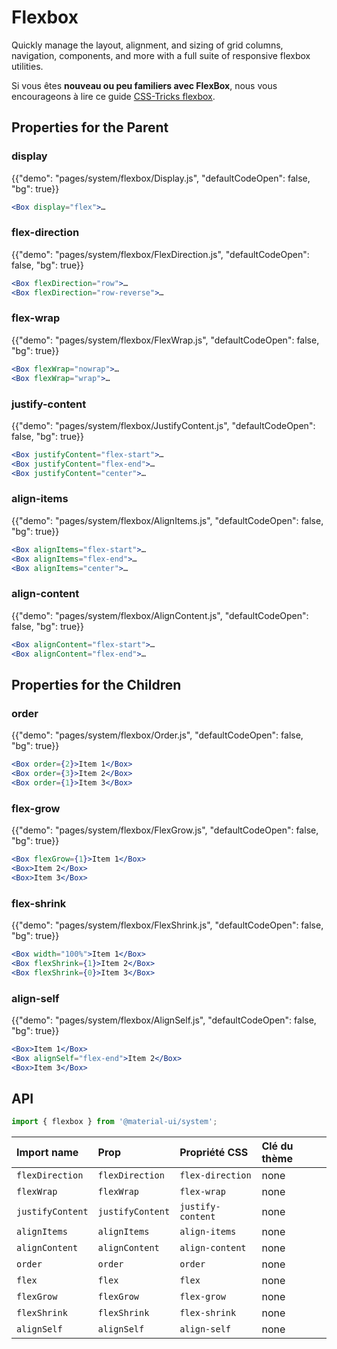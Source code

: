 # Flexbox

<p class="description">Quickly manage the layout, alignment, and sizing of grid columns, navigation, components, and more with a full suite of responsive flexbox utilities.</p>

Si vous êtes **nouveau ou peu familiers avec FlexBox**, nous vous encourageons à lire ce guide [CSS-Tricks flexbox](https://css-tricks.com/snippets/css/a-guide-to-flexbox/).

## Properties for the Parent

### display

{{"demo": "pages/system/flexbox/Display.js", "defaultCodeOpen": false, "bg": true}}

```jsx
<Box display="flex">…
```

### flex-direction

{{"demo": "pages/system/flexbox/FlexDirection.js", "defaultCodeOpen": false, "bg": true}}

```jsx
<Box flexDirection="row">…
<Box flexDirection="row-reverse">…
```

### flex-wrap

{{"demo": "pages/system/flexbox/FlexWrap.js", "defaultCodeOpen": false, "bg": true}}

```jsx
<Box flexWrap="nowrap">…
<Box flexWrap="wrap">…
```

### justify-content

{{"demo": "pages/system/flexbox/JustifyContent.js", "defaultCodeOpen": false, "bg": true}}

```jsx
<Box justifyContent="flex-start">…
<Box justifyContent="flex-end">…
<Box justifyContent="center">…
```

### align-items

{{"demo": "pages/system/flexbox/AlignItems.js", "defaultCodeOpen": false, "bg": true}}

```jsx
<Box alignItems="flex-start">…
<Box alignItems="flex-end">…
<Box alignItems="center">…
```

### align-content

{{"demo": "pages/system/flexbox/AlignContent.js", "defaultCodeOpen": false, "bg": true}}

```jsx
<Box alignContent="flex-start">…
<Box alignContent="flex-end">…
```

## Properties for the Children

### order

{{"demo": "pages/system/flexbox/Order.js", "defaultCodeOpen": false, "bg": true}}

```jsx
<Box order={2}>Item 1</Box>
<Box order={3}>Item 2</Box>
<Box order={1}>Item 3</Box>
```

### flex-grow

{{"demo": "pages/system/flexbox/FlexGrow.js", "defaultCodeOpen": false, "bg": true}}

```jsx
<Box flexGrow={1}>Item 1</Box>
<Box>Item 2</Box>
<Box>Item 3</Box>
```

### flex-shrink

{{"demo": "pages/system/flexbox/FlexShrink.js", "defaultCodeOpen": false, "bg": true}}

```jsx
<Box width="100%">Item 1</Box>
<Box flexShrink={1}>Item 2</Box>
<Box flexShrink={0}>Item 3</Box>
```

### align-self

{{"demo": "pages/system/flexbox/AlignSelf.js", "defaultCodeOpen": false, "bg": true}}

```jsx
<Box>Item 1</Box>
<Box alignSelf="flex-end">Item 2</Box>
<Box>Item 3</Box>
```

## API

```js
import { flexbox } from '@material-ui/system';
```

| Import name      | Prop             | Propriété CSS     | Clé du thème |
|:---------------- |:---------------- |:----------------- |:------------ |
| `flexDirection`  | `flexDirection`  | `flex-direction`  | none         |
| `flexWrap`       | `flexWrap`       | `flex-wrap`       | none         |
| `justifyContent` | `justifyContent` | `justify-content` | none         |
| `alignItems`     | `alignItems`     | `align-items`     | none         |
| `alignContent`   | `alignContent`   | `align-content`   | none         |
| `order`          | `order`          | `order`           | none         |
| `flex`           | `flex`           | `flex`            | none         |
| `flexGrow`       | `flexGrow`       | `flex-grow`       | none         |
| `flexShrink`     | `flexShrink`     | `flex-shrink`     | none         |
| `alignSelf`      | `alignSelf`      | `align-self`      | none         |